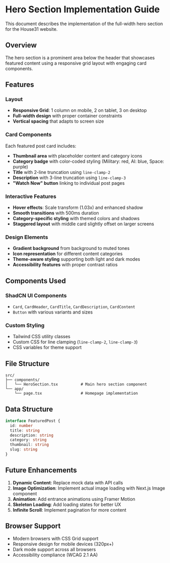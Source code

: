 # Hero Section Implementation Guide

This document describes the implementation of the full-width hero section for the House31 website.

## Overview

The hero section is a prominent area below the header that showcases featured content using a responsive grid layout with engaging card components.

## Features

### Layout
- **Responsive Grid**: 1 column on mobile, 2 on tablet, 3 on desktop
- **Full-width design** with proper container constraints
- **Vertical spacing** that adapts to screen size

### Card Components
Each featured post card includes:
- **Thumbnail area** with placeholder content and category icons
- **Category badge** with color-coded styling (Military: red, AI: blue, Space: purple)
- **Title** with 2-line truncation using `line-clamp-2`
- **Description** with 3-line truncation using `line-clamp-3`
- **"Watch Now" button** linking to individual post pages

### Interactive Features
- **Hover effects**: Scale transform (1.03x) and enhanced shadow
- **Smooth transitions** with 500ms duration
- **Category-specific styling** with themed colors and shadows
- **Staggered layout** with middle card slightly offset on larger screens

### Design Elements
- **Gradient background** from background to muted tones
- **Icon representation** for different content categories
- **Theme-aware styling** supporting both light and dark modes
- **Accessibility features** with proper contrast ratios

## Components Used

### ShadCN UI Components
- `Card`, `CardHeader`, `CardTitle`, `CardDescription`, `CardContent`
- `Button` with various variants and sizes

### Custom Styling
- Tailwind CSS utility classes
- Custom CSS for line clamping (`line-clamp-2`, `line-clamp-3`)
- CSS variables for theme support

## File Structure

```
src/
├── components/
│   └── HeroSection.tsx          # Main hero section component
└── app/
    └── page.tsx                 # Homepage implementation
```

## Data Structure

```typescript
interface FeaturedPost {
  id: number
  title: string
  description: string
  category: string
  thumbnail: string
  slug: string
}
```

## Future Enhancements

1. **Dynamic Content**: Replace mock data with API calls
2. **Image Optimization**: Implement actual image loading with Next.js Image component
3. **Animation**: Add entrance animations using Framer Motion
4. **Skeleton Loading**: Add loading states for better UX
5. **Infinite Scroll**: Implement pagination for more content

## Browser Support

- Modern browsers with CSS Grid support
- Responsive design for mobile devices (320px+)
- Dark mode support across all browsers
- Accessibility compliance (WCAG 2.1 AA)
